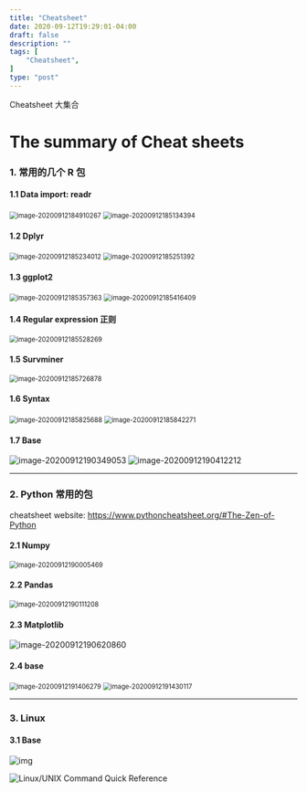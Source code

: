 ```yaml
---
title: "Cheatsheet"
date: 2020-09-12T19:29:01-04:00
draft: false
description: ""
tags: [
    "Cheatsheet",
]
type: "post"
---
```


Cheatsheet 大集合
<!--more-->

# The summary of Cheat sheets

### 1. 常用的几个 R 包

#### 1.1 Data import: readr

<img src="../image-20200912184910267.png" alt="image-20200912184910267" style="zoom:80%;"/>

<img src="../image-20200912185134394.png" alt="image-20200912185134394" style="zoom:80%;" />



#### 1.2 Dplyr

<img src="../image-20200912185234012.png" alt="image-20200912185234012" style="zoom:80%;" />

<img src="../image-20200912185251392.png" alt="image-20200912185251392" style="zoom:80%;" />



#### 1.3 ggplot2

<img src="../image-20200912185357363.png" alt="image-20200912185357363" style="zoom:80%;" />

<img src="../image-20200912185416409.png" alt="image-20200912185416409" style="zoom:80%;" />



#### 1.4 Regular expression 正则

<img src="../image-20200912185528269.png" alt="image-20200912185528269" style="zoom:80%;" />



#### 1.5 Survminer 

<img src="../image-20200912185726878.png" alt="image-20200912185726878" style="zoom:80%;" />



#### 1.6 Syntax 

<img src="../image-20200912185825688.png" alt="image-20200912185825688" style="zoom:80%;" />

<img src="../image-20200912185842271.png" alt="image-20200912185842271" style="zoom:80%;" />



#### 1.7 Base 

<img src="../image-20200912190349053.png" alt="image-20200912190349053" style="zoom:100%;" />

<img src="../image-20200912190412212.png" alt="image-20200912190412212" style="zoom:100%;" />



---

### 2. Python 常用的包

cheatsheet website: https://www.pythoncheatsheet.org/#The-Zen-of-Python

#### 2.1 Numpy

<img src="../image-20200912190005469.png" alt="image-20200912190005469" style="zoom:80%;" />



#### 2.2 Pandas

<img src="../image-20200912190111208.png" alt="image-20200912190111208" style="zoom:80%;" />



#### 2.3 Matplotlib

![image-20200912190620860](../image-20200912190620860.png)



#### 2.4 base

<img src="/Users/marong/Desktop/image-20200912191406279.png" alt="image-20200912191406279" style="zoom:80%;" />

<img src="/Users/marong/Desktop/image-20200912191430117.png" alt="image-20200912191430117" style="zoom:80%;" />



---

### 3. Linux 

#### 3.1 Base

![img](../5fmqo3b0i1j31.png)

<img src="/Users/marong/Desktop/1*3DaRml5vdPK_fCCCxBEHnA.png" alt="Linux/UNIX Command Quick Reference" style="zoom:100%;" />







